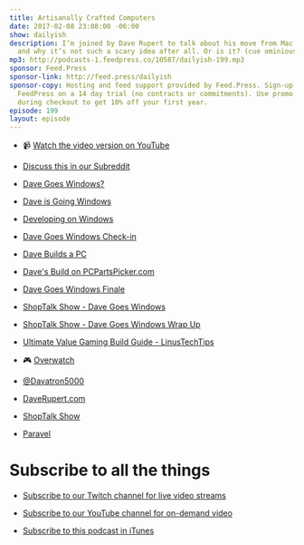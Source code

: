 ```yaml
---
title: Artisanally Crafted Computers
date: 2017-02-08 23:08:00 -06:00
show: dailyish
description: I’m joined by Dave Rupert to talk about his move from Mac to Windows
  and why it’s not such a scary idea after all. Or is it? (cue ominious music)
mp3: http://podcasts-1.feedpress.co/10587/dailyish-199.mp3
sponsor: Feed.Press
sponsor-link: http://feed.press/dailyish
sponsor-copy: Hosting and feed support provided by Feed.Press. Sign-up today and try
  FeedPress on a 14 day trial (no contracts or commitments). Use promo code * dailyish*
  during checkout to get 10% off your first year.
episode: 199
layout: episode
---
```


* 📹 [Watch the video version on YouTube](https://www.youtube.com/watch?v=QbB6XoqkTQ0)

* [Discuss this in our Subreddit](https://www.reddit.com/r/Goodstuff_fm/comments/5spp53/dailyish_199_artisanally_crafted_computers/)

* [Dave Goes Windows?](https://daverupert.com/2015/04/davegoeswindows/)

* [Dave is Going Windows](https://daverupert.com/2015/08/dave-is-going-windows/)

* [Developing on Windows](https://daverupert.com/2015/08/developing-on-windows/)

* [Dave Goes Windows Check-in](https://daverupert.com/2016/01/davegoeswindows-checkin/)

* [Dave Builds a PC](https://daverupert.com/2016/12/dave-builds-a-pc/)

* [Dave's Build on PCPartsPicker.com](https://pcpartpicker.com/user/davatron5000/saved/HGV3CJ)

* [Dave Goes Windows Finale](https://daverupert.com/2016/07/davegoeswindows-finale/)

* [ShopTalk Show - Dave Goes Windows](http://shoptalkshow.com/episodes/186-dave-goes-windows/)

* [ShopTalk Show - Dave Goes Windows Wrap Up](http://shoptalkshow.com/episodes/225-davegoeswindows-wrap/)

* [Ultimate Value Gaming Build Guide - LinusTechTips](https://www.youtube.com/watch?v=vbDiSMQ_L_k)

* 🎮 [Overwatch](https://playoverwatch.com/en-us/)

* [@Davatron5000](https://twitter.com/davatron5000)

* [DaveRupert.com](https://daverupert.com)

* [ShopTalk Show](http://shoptalkshow.com/)

* [Paravel](http://paravelinc.com)

# Subscribe to all the things

* [Subscribe to our Twitch channel for live video streams](https://www.twitch.tv/goodstuff_fm)

* [Subscribe to our YouTube channel for on-demand video](https://www.youtube.com/user/goodstuffdotfm)

* [Subscribe to this podcast in iTunes](https://itunes.apple.com/ca/podcast/pdcst/id815675012)